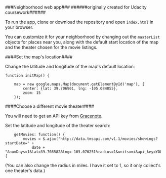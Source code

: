 ###Neighborhood web app###
######originally created for Udacity coursework######

To run the app, clone or download the repository and 
open `index.html` in your browser.

You can customize it for your neighborhood by changing out the 
`masterList` objects for places near you, along with the default 
start location of the map and the theater chosen for the movie
listings. 

####Set the map's location####

Change the latitude and longitude of the map's default location:

```
function initMap() {

	map = new google.maps.Map(document.getElementById('map'), {
		center: {lat: 39.706901, lng: -105.084055},
		zoom: 15
	});
```

####Choose a different movie theater####

You will need to get an API key from [Gracenote](http://developer.tmsapi.com/docs/read/data_v1_1/movies/Theatre_showtimes).

Set the latitude and longitude of the theater search:

```
	getMovies: function() {
		movies = $.ajax("http://data.tmsapi.com/v1.1/movies/showings?startDate=" +
			date + "&numDays=1&lat=39.708582&lng=-105.076251%radius=1&units=mi&api_key=YOURAPIKEY", {
```

(You can also change the radius in miles. I have it set to 1, so it only collect's one theater's data.)
